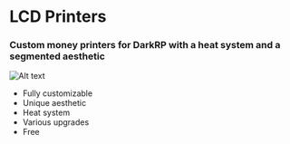 # LCD Printers
### Custom money printers for DarkRP with a heat system and a segmented aesthetic
![Alt text](http://i.imgur.com/YAdsMBh.png)
* Fully customizable
* Unique aesthetic
* Heat system
* Various upgrades
* Free
